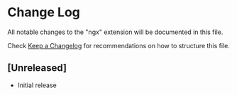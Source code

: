 # Change Log
All notable changes to the "ngx" extension will be documented in this file.

Check [Keep a Changelog](http://keepachangelog.com/) for recommendations on how to structure this file.

## [Unreleased]
- Initial release